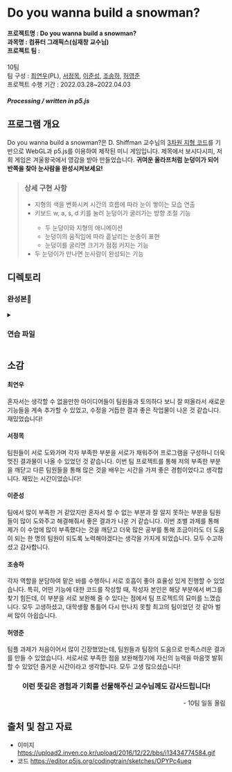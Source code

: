 # Do you wanna build a snowman?

  #### 프로젝트명 : Do you wanna build a snowman?<br/>과목명 : 컴퓨터 그래픽스(심재창 교수님)<br/>프로젝트 팀 :
10팀<br/>팀 구성 :
[최연우](https://github.com/wafla)(PL), [서정목](https://github.com/SeoJeongmok), [이준성](https://github.com/leejs123), [조송하](https://github.com/Song-haJo), [허영준](https://github.com/telecom9005)<br/>프로젝트 수행 기간 : 2022.03.28~2022.04.03
##### Processing / written in p5.js

  ## 프로그램 개요
  Do you wanna build a snowman?은 D. Shiffman 교수님의 [3차원 지형 코드](https://editor.p5js.org/codingtrain/sketches/OPYPc4ueq)를 기반으로 WebGL과 p5.js를 이용하여 제작된 미니 게임입니다. 제목에서 보시다시피, 저희 게임은 겨울왕국에서 영감을 받아 만들었습니다. <b>귀여운 올라프처럼 눈덩이가 되어 반쪽을 찾아 눈사람을 완성시켜보세요!</b>
  <blockquote>
  <h3>상세 구현 사항</h3>
  <ul><li>지형의 색을 변화시켜 시간의 흐름에 따라 눈이 쌓이는 모습 연출</li>
  <li>키보드 w, a, s, d 키를 눌러 눈덩이가 굴러가는 방향 조절 기능</li>
  <ul><li>두 눈덩이와 지형의 애니메이션</li>
  <li>눈덩이의 움직임에 따라 흩날리는 눈송이 표현</li>
  <li>눈덩이를 굴리면 크기가 점점 커지는 기능</li></ul>
  <li>두 눈덩이가 만나면 눈사람이 완성되는 기능</li>
  <ul>
  </blockquote>

  ## 디렉토리
  ### 완성본🎉

  <details>
  <summary><h3>연습 파일</h3></summary>
  <ul>
  <li>[Balls](https://github.com/wafla/Terrain-with-Lilght-Camera-Material/tree/main/Balls "Balls")</li>
<ol>
  	<li>[example1](https://github.com/wafla/Terrain-with-Lilght-Camera-Material/blob/main/Balls/example1 "example1")</li>
	<li>[Spin ball](https://github.com/wafla/Terrain-with-Lilght-Camera-Material/blob/main/Balls/Spin%20ball "Spin ball")</li>
	<li>[Rolling snowball](https://github.com/wafla/Terrain-with-Lilght-Camera-Material/blob/main/Balls/Rolling%20snowball "Rolling snowball")</li>
</ol>
<hr/>
  <li>[Camera, light & material settings](https://github.com/wafla/Terrain-with-Lilght-Camera-Material/tree/main/Camera%2C%20light%20%26%20material%20settings "Camera, light & material settings")</li>
<ol>
	<li>[camera](https://github.com/wafla/Terrain-with-Lilght-Camera-Material/blob/main/Camera%2C%20light%20%26%20material%20settings/camera "camera")</li>
	<li>[ambientLight.js](https://github.com/wafla/Terrain-with-Lilght-Camera-Material/blob/main/Camera%2C%20light%20%26%20material%20settings/ambientLight.js "ambientLight.js")</li>
	<li>[ambientLight & specularMaterial.js](https://github.com/wafla/Terrain-with-Lilght-Camera-Material/blob/main/Camera%2C%20light%20%26%20material%20settings/ambientLight%20%26%20specularMaterial.js "ambientLight & specularMaterial.js")</li>
</ol>
<hr/>
  <li>[Decoration](https://github.com/wafla/Terrain-with-Lilght-Camera-Material/tree/main/Decoration "Decoration")</li>
<ol>
	<li>[bigger size & colored ground](https://github.com/wafla/Terrain-with-Lilght-Camera-Material/blob/main/Decoration/bigger%20size%20%26%20colored%20ground "bigger size & colored ground")</li>
	<li>[snow_1](https://github.com/wafla/Terrain-with-Lilght-Camera-Material/blob/main/Decoration/snow_1 "snow_1")</li>
	<li>[deco_object.js](https://github.com/wafla/Terrain-with-Lilght-Camera-Material/blob/main/Decoration/deco_object.js "deco_object.js")</li>
	<li>[snow+wind](https://github.com/wafla/Terrain-with-Lilght-Camera-Material/blob/main/Decoration/snow%2Bwind "snow+wind")</li>
<li>[background image.js](https://github.com/wafla/Terrain-with-Lilght-Camera-Material/blob/main/Decoration/background%20image.js "background image.js")</li>
<li>[make_snowman](https://github.com/wafla/Terrain-with-Lilght-Camera-Material/blob/main/Decoration/make_snowman "make_snowman")</li>
<li>[make_snowman_2](https://github.com/wafla/Terrain-with-Lilght-Camera-Material/blob/main/Decoration/make_snowman_2 "make_snowman_2")</li></ol></ul>
</details>

## 소감
	  
#### 최연우
혼자서는 생각할 수 없을만한 아이디어들이 팀원들과 토의하다 보니 잘 떠올라서 새로운 기능들을 계속 추가할 수 있었고, 수정을 거듭한 결과 좋은 작업물이 나온 것 같습니다. 재밌었습니다!

#### 서정목
팀원들이 서로 도와가며 각자 부족한 부분을 서로가 채워주어 프로그램을 구성하니 더욱 멋진 결과물이 나올 수 있었던 것 같습니다. 이번 팀 프로젝트를 통해 저의 부족한 부분을 깨닫고 다른 팀원들을 통해 많은 것을 배우는 시간을 가져 좋은 경험이었다고 생각합니다. 재밌는 시간이었습니다!

#### 이준성
팀에서 많이 부족한 거 같았지만 혼자서 할 수 없는 부분과 잘 알지 못하는 부분을 팀원들이 많이 도와주고 해결해줘서 좋은 결과가 나온 거 같습니다. 이번 조별 과제를 통해 제가 이 수업에 많이 부족했다는 것을 깨닫고 더욱 많은 공부를 통해 조금이라도 더 도움이 되는 한 명의 팀원이 되도록 노력해야겠다는 생각을 가지게 되었습니다. 모두 수고하셨고 감사합니다.

#### 조송하
각자 역할을 분담하여 맡은 바를 수행하니 서로 호흡이 좋아 효율성 있게 진행할 수 있었습니다. 특히, 어떤 기능에 대한 코드를 작성할 때, 작성자 본인은 해당 부분에서 버그를 찾기 힘든데, 이 부분을 서로 보완해 줄 수 있다는 점에서 팀 프로젝트의 묘미를 느꼈습니다. 모두 고생하셨고, 대학생활 통틀어 다시 만나지 못할 최고의 팀이었던 것 같아 벌써 많이 아쉽습니다. 

#### 허영준
팀플 과제가 처음이어서 많이 긴장했었는데, 팀원들과 팀장의 도움으로 만족스러운 결과를 만들 수 있었습니다. 서로서로 부족한 점을 보완해줬기에 자신의 능력을 마음껏 발휘할 수 있었던 즐거운 시간이라고 생각합니다. 모두 고생 많으셨습니다!

<h3 align="center" color="green">이런 뜻깊은 경험과 기회를 선물해주신 교수님께도 감사드립니다!</h3>
	  <p align="right">- 10팀 일동 올림</p>

  ## 출처 및 참고 자료
  - 이미지
  https://upload2.inven.co.kr/upload/2016/12/22/bbs/i13434774584.gif
- 코드
  https://editor.p5js.org/codingtrain/sketches/OPYPc4ueq
